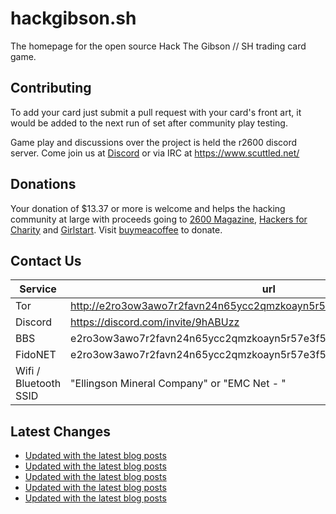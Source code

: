 # hackgibson.sh
The homepage for the open source Hack The Gibson // SH trading card game.


## Contributing

To add your card just submit a pull request with your card's front art, it would be added to the next run of set after community play testing.

Game play and discussions over the project is held the r2600 discord server. Come join us at [Discord](https://discord.com/invite/9hABUzz) or via IRC at https://www.scuttled.net/


## Donations

Your donation of $13.37 or more is welcome and helps the hacking community at large with proceeds going to [2600 Magazine](https://2600.com/), [Hackers for Charity](https://hackersforcharity.org) and [Girlstart](https://girlstart.org).  Visit [buymeacoffee](https://www.buymeacoffee.com/hackgibson.sh) to donate.


## Contact Us

Service | url
-|-
Tor | http://e2ro3ow3awo7r2favn24n65ycc2qmzkoayn5r57e3f56nvjwdcgg32ad.onion
Discord | https://discord.com/invite/9hABUzz
BBS | e2ro3ow3awo7r2favn24n65ycc2qmzkoayn5r57e3f56nvjwdcgg32ad.onion:23
FidoNET | e2ro3ow3awo7r2favn24n65ycc2qmzkoayn5r57e3f56nvjwdcgg32ad.onion:24554
Wifi / Bluetooth SSID | "Ellingson Mineral Company" or "EMC Net - <fidonet address>"

## Latest Changes
<!-- BLOG-POST-LIST:START -->
- [Updated with the latest blog posts](https://github.com/DFW2600/hackgibson.sh/commit/d292479542faf53186be1a7419d360e11ea2d80d)
- [Updated with the latest blog posts](https://github.com/DFW2600/hackgibson.sh/commit/32ecf829f81903116a4c9938e91dceaa7cbb3c28)
- [Updated with the latest blog posts](https://github.com/DFW2600/hackgibson.sh/commit/8bbf6666d5ec3dd9ef5716b6fc8bd6229e4a74f3)
- [Updated with the latest blog posts](https://github.com/DFW2600/hackgibson.sh/commit/1c22141fca32e68a6a098fc34d08eb71674f0343)
- [Updated with the latest blog posts](https://github.com/DFW2600/hackgibson.sh/commit/78920c649c4f56a298c08eddef46dbcf1ad56886)
<!-- BLOG-POST-LIST:END -->
